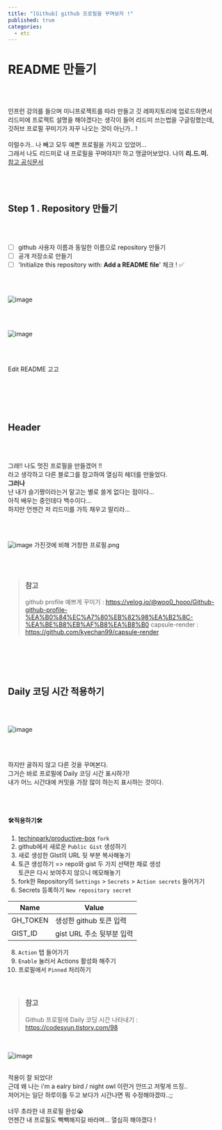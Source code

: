 ```yaml
---
title: "[Github] github 프로필을 꾸며보자 !"
published: true
categories:
  - etc
---
```


# README 만들기

<br><br>

인프런 강의를 들으며 미니프로젝트를 따라 만들고 깃 레파지토리에 업로드하면서 <br>리드미에 프로젝트 설명을 해야겠다는 생각이 들어 리드미 쓰는법을 구글링했는데, <br>깃허브 프로필 꾸미기가 자꾸 나오는 것이 아닌가.. !<br><br>이럴수가.. 나 빼고 모두 예쁜 프로필을 가지고 있었어...<br>그래서 나도 리드미로 내 프로필을 꾸며야지!! 하고 맹글어보았다. 나의 **리.드.미.**<br>[참고 공식문서](https://docs.github.com/en/account-and-profile/setting-up-and-managing-your-github-profile/customizing-your-profile/managing-your-profile-readme)
<br><br><br><br>

## Step 1 . Repository 만들기

<br><br>

- [ ] github 사용자 이름과 동일한 이름으로 repository 만들기
- [ ] 공개 저장소로 만들기
- [ ] 'Initialize this repository with: **Add a README file**' 체크 ! ✅

<br><br>

![image](https://user-images.githubusercontent.com/102353910/162457628-63f0da34-b560-4f29-bcf2-11ddcf707d27.png)

<br><br>

![image](https://user-images.githubusercontent.com/102353910/162458465-3f664d84-b0bf-4528-850d-658c879b5ded.png)

<br><br>

Edit README 고고

<br><br><br><br>

## Header

<br><br>

그래!! 나도 멋진 프로필을 만들겠어 !!<br>라고 생각하고 다른 블로그를 참고하여 열심히 헤더를 만들었다.<br>**그러나**<br>난 내가 슬기짱이라는거 말고는 별로 쓸게 없다는 점이다...<br>아직 배우는 중인데다 백수이다...<br>하지만 언젠간 저 리드미를 가득 채우고 말리라...

<br><br>

![image](https://user-images.githubusercontent.com/102353910/162467398-e48f0089-3777-4f9a-978b-1137dd9dbea7.png)
가진것에 비해 거창한 프로필.png

<br><br>

> ### 참고
>
> github profile 예쁘게 꾸미기 : https://velog.io/@woo0_hooo/Github-github-profile-%EA%B0%84%EC%A7%80%EB%82%98%EA%B2%8C-%EA%BE%B8%EB%AF%B8%EA%B8%B0
> capsule-render : https://github.com/kyechan99/capsule-render

<br><br><br><br>

## Daily 코딩 시간 적용하기

<br><br>

![image](https://user-images.githubusercontent.com/102353910/162474502-644e3f02-e9c2-4020-824b-60a00e7f4ef4.png)

<br><br>

하지만 굴하지 않고 다른 것을 꾸며본다.<br>그거슨 바로 프로필에 Daily 코딩 시간 표시하기!<br>내가 어느 시간대에 커밋을 가장 많이 하는지 표시하는 것이다.

<br><br>

#### 🛠️적용하기🛠️

1.  [techinpark/productive-box](https://github.com/techinpark/productive-box) `fork`
2.  github에서 새로운 `Public Gist` 생성하기
3.  새로 생성한 GIst의 URL 뒷 부분 복사해놓기
4.  토큰 생성하기 => repo와 gist 두 가지 선택한 채로 생성<br>토큰은 다시 보여주지 않으니 메모해놓기
5.  fork한 Repository의 `Settings` > `Secrets` > `Action secrets` 들어가기
6.  Secrets 등록하기 `New repository secret`

| Name     | Value                     |
| -------- | ------------------------- |
| GH_TOKEN | 생성한 github 토큰 입력   |
| GIST_ID  | gist URL 주소 뒷부분 입력 |

8.  `Action` 탭 들어가기
9.  `Enable` 눌러서 Actions 활성화 해주기
10. 프로필에서 `Pinned` 처리하기

<br>

> ### 참고
>
> Github 프로필에 Daily 코딩 시간 나타내기 : https://codesyun.tistory.com/98

<br><br>
![image](https://user-images.githubusercontent.com/102353910/162474013-d0d3ca98-9c7e-4e8c-be3a-8dc741f6e3dc.png)

<br>
적용이 잘 되었다!<br>근데 왜 나는 i'm a ealry bird / night owl 이런거 안뜨고 저렇게 뜨징..<br>저어거는 일단 하루이틀 두고 보다가 시간나면 뭐 수정해야겠따..;;<br><br>너무 초라한 내 프로필 완성😭<br>언젠간 내 프로필도 빽빽해지길 바라며... 열심히 해야겠다 !

<br><br><br><br>
